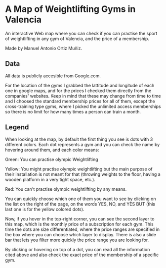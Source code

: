 # A Map of Weightlifting Gyms in Valencia

An interactive Web map where you can check if you can practise the sport of weightlifting in any gym of Valencia, and the price of a membership.

Made by Manuel Antonio Ortiz Muñiz.

## Data

All data is publicly accesible from Google.com.

For the location of the gyms I grabbed the lattitude and longitude of each one in google maps, and for the prices I checked them directly from the companies' websites. Keep in mind that these may change from time to time and I choosed the standard membership prices for all of them, except the cross-training type gyms, where I picked the unlimited access memberships so there is no limit for how many times a person can train a month.

## Legend

When looking at the map, by default the first thing you see is dots with 3 different colors. Each dot represents a gym and you can check the name by hovering around them, and each color means:

Green: You can practise olympic Weightlifting

Yellow: You might practise olympic weightlifting but the main purpose of their installation is not meant for that (throwing weights to the floor, having a wooden platform in a very tight space, etc.).

Red: You can't practise olympic weightlifting by any means.

You can quickly choose which one of them you want to see by clicking on the list on the right of the page, on the words YES, NO, and YES BUT (this last one is for the yellow colored dots).

Now, if you hover in the top-right corner, you can see the second layer to this map, which is the monthly price of a subscription for each gym. This time the dots are size differentiated, where the price ranges are specified in the box where you can choose which layer to display. There is also a slide bar that lets you filter more quickly the price range you are looking for.

By clicking or hovering on top of a dot, you can read all the information cited above and also check the exact price of the membership of a specific gym.
